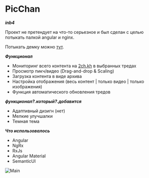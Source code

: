 # PicChan

***inb4***

Проект не претендует на что-то серьезное и был сделан с целью потыкать палкой angular и nginx.

Потыкать демку можно [тут](https://shaaark.ga/).

***Функционал***
- Мониторинг всего контента на [2ch.kh](https://2ch.hk/) в выбранных тредах
- Просмотр пикч/видео (Drag-and-drop & Scaling)
- Загрузка контента в виде архива
- Настройка отображения (весь контент | только видео | только изображения)
- Функция автоматического обновления тредов

***функционал?.который?.добавится***
- Адаптивный дизигн (нет)
- Мелкие улучшалки
- Темная тема

***Что использовалось***
- Angular
- NgRx
- RxJs
- Angular Material 
- SemanticUI

![Main](https://i.imgur.com/bj0XvHq.png)